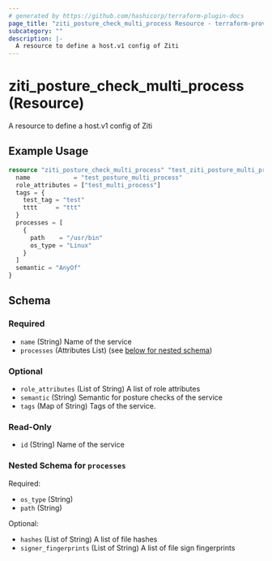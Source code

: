 ```yaml
---
# generated by https://github.com/hashicorp/terraform-plugin-docs
page_title: "ziti_posture_check_multi_process Resource - terraform-provider-ziti"
subcategory: ""
description: |-
  A resource to define a host.v1 config of Ziti
---
```


# ziti_posture_check_multi_process (Resource)

A resource to define a host.v1 config of Ziti

## Example Usage

```terraform
resource "ziti_posture_check_multi_process" "test_ziti_posture_multi_process" {
  name            = "test_posture_multi_process"
  role_attributes = ["test_multi_process"]
  tags = {
    test_tag = "test"
    tttt     = "ttt"
  }
  processes = [
    {
      path    = "/usr/bin"
      os_type = "Linux"
    }
  ]
  semantic = "AnyOf"
}
```

<!-- schema generated by tfplugindocs -->
## Schema

### Required

- `name` (String) Name of the service
- `processes` (Attributes List) (see [below for nested schema](#nestedatt--processes))

### Optional

- `role_attributes` (List of String) A list of role attributes
- `semantic` (String) Semantic for posture checks of the service
- `tags` (Map of String) Tags of the service.

### Read-Only

- `id` (String) Name of the service

<a id="nestedatt--processes"></a>
### Nested Schema for `processes`

Required:

- `os_type` (String)
- `path` (String)

Optional:

- `hashes` (List of String) A list of file hashes
- `signer_fingerprints` (List of String) A list of file sign fingerprints
